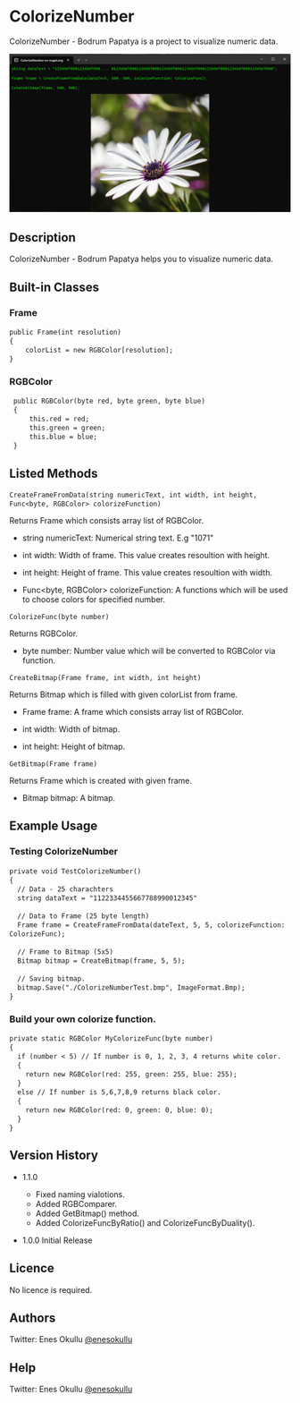 # ColorizeNumber

ColorizeNumber - Bodrum Papatya is a project to visualize numeric data.

![ColorizeNumber](https://github.com/meokullu/ColorizeNumber/blob/master/ColorizeNumber/Resources/preview.png)

## Description

ColorizeNumber - Bodrum Papatya helps you to visualize numeric data.

## Built-in Classes

### Frame
```
public Frame(int resolution)
{
    colorList = new RGBColor[resolution];
}
```

### RGBColor
```
 public RGBColor(byte red, byte green, byte blue)
 {
     this.red = red;
     this.green = green;
     this.blue = blue;
 }
```

## Listed Methods
```
CreateFrameFromData(string numericText, int width, int height, Func<byte, RGBColor> colorizeFunction)
```
Returns Frame which consists array list of RGBColor.

* string numericText: Numerical string text. E.g "1071"

* int width: Width of frame. This value creates resoultion with height.

* int height: Height of frame. This value creates resoultion with width.

* Func<byte, RGBColor> colorizeFunction: A functions which will be used to choose colors for specified number.


```
ColorizeFunc(byte number)
```
Returns RGBColor.

* byte number: Number value which will be converted to RGBColor via function.


```
CreateBitmap(Frame frame, int width, int height)
```
Returns Bitmap which is filled with given colorList from frame.

* Frame frame: A frame which consists array list of RGBColor.

* int width: Width of bitmap.

* int height: Height of bitmap.


 ```
GetBitmap(Frame frame)
```
Returns Frame which is created with given frame.

* Bitmap bitmap: A bitmap.


## Example Usage

### Testing ColorizeNumber
```
private void TestColorizeNumber()
{
  // Data - 25 charachters
  string dataText = "1122334455667788990012345"

  // Data to Frame (25 byte length)
  Frame frame = CreateFrameFromData(dateText, 5, 5, colorizeFunction: ColorizeFunc);

  // Frame to Bitmap (5x5)
  Bitmap bitmap = CreateBitmap(frame, 5, 5);

  // Saving bitmap.
  bitmap.Save("./ColorizeNumberTest.bmp", ImageFormat.Bmp);
}
```

### Build your own colorize function.
```
private static RGBColor MyColorizeFunc(byte number)
{
  if (number < 5) // If number is 0, 1, 2, 3, 4 returns white color.
  {
    return new RGBColor(red: 255, green: 255, blue: 255);
  }
  else // If number is 5,6,7,8,9 returns black color.
  {
    return new RGBColor(red: 0, green: 0, blue: 0);
  }
}
```

## Version History

* 1.1.0
  * Fixed naming vialotions.
  * Added RGBComparer.
  * Added GetBitmap() method.
  * Added ColorizeFuncByRatio() and ColorizeFuncByDuality().

* 1.0.0 Initial Release

## Licence
No licence is required.

## Authors
Twitter: Enes Okullu [@enesokullu](https://twitter.com/EnesOkullu)

## Help
Twitter: Enes Okullu [@enesokullu](https://twitter.com/EnesOkullu)

